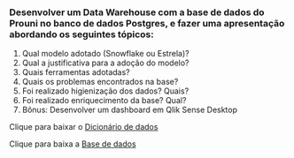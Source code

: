 ### Desenvolver um Data Warehouse com a base de dados do Prouni no banco de dados Postgres, e fazer uma apresentação abordando os seguintes tópicos:

1. Qual modelo adotado (Snowflake ou Estrela)?
2. Qual a justificativa para a adoção do modelo?
3. Quais ferramentas adotadas?
4. Quais os problemas encontrados na base?
5. Foi realizado higienização dos dados? Quais?
6. Foi realizado enriquecimento da base? Qual?
7. Bônus: Desenvolver um dashboard em Qlik Sense Desktop


Clique para baixar o [Dicionário de dados](http://informacao.mec.gov.br/bilibs/PDA/PROUNI/Dicionario_ProUni.pdf)

Clique para baixa a [Base de dados](http://dados.gov.br/dataset/mec-prouni/resource/92594e1c-e379-480e-9d36-dfbc9b8688a3)